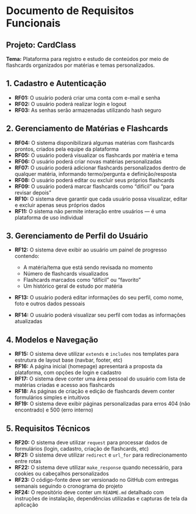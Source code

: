 # Documento de Requisitos Funcionais  
## Projeto: CardClass  
**Tema:** Plataforma para registro e estudo de conteúdos por meio de flashcards organizados por matérias e temas personalizados.

## 1. Cadastro e Autenticação

- **RF01:** O usuário poderá criar uma conta com e-mail e senha
- **RF02:** O usuário poderá realizar login e logout
- **RF03:** As senhas serão armazenadas utilizando hash seguro 

## 2. Gerenciamento de Matérias e Flashcards

- **RF04:** O sistema disponibilizará algumas matérias com flashcards prontos, criados pela equipe da plataforma
- **RF05:** O usuário poderá visualizar os flashcards por matéria e tema
- **RF06:** O usuário poderá criar novas matérias personalizadas
- **RF07:** O usuário poderá adicionar flashcards personalizados dentro de qualquer matéria, informando termo/pergunta e definição/resposta
- **RF08:** O usuário poderá editar ou excluir seus próprios flashcards
- **RF09:** O usuário poderá marcar flashcards como “difícil” ou “para revisar depois”
- **RF10:** O sistema deve garantir que cada usuário possa visualizar, editar e excluir apenas seus próprios dados
- **RF11:** O sistema não permite interação entre usuários — é uma plataforma de uso individual

## 3. Gerenciamento de Perfil do Usuário

- **RF12:** O sistema deve exibir ao usuário um painel de progresso contendo:
  - A matéria/tema que está sendo revisada no momento
  - Número de flashcards visualizados
  - Flashcards marcados como “difícil” ou “favorito”  
  - Um histórico geral de estudo por matéria

- **RF13:** O usuário poderá editar informações do seu perfil, como nome, foto e outros dados pessoais  
- **RF14:** O usuário poderá visualizar seu perfil com todas as informações atualizadas

## 4. Modelos e Navegação

- **RF15:** O sistema deve utilizar `extends` e `includes` nos templates para estrutura de layout base (navbar, footer, etc)
- **RF16:** A página inicial (homepage) apresentará a proposta da plataforma, com opções de login e cadastro
- **RF17:** O sistema deve conter uma área pessoal do usuário com lista de matérias criadas e acesso aos flashcards  
- **RF18:** As páginas de criação e edição de flashcards devem conter formulários simples e intuitivos
- **RF19:** O sistema deve exibir páginas personalizadas para erros 404 (não encontrado) e 500 (erro interno)


## 5. Requisitos Técnicos

- **RF20:** O sistema deve utilizar `request` para processar dados de formulários (login, cadastro, criação de flashcards, etc)
- **RF21:** O sistema deve utilizar `redirect` e `url_for` para redirecionamento entre rotas
- **RF22:** O sistema deve utilizar `make_response` quando necessário, para cookies ou cabeçalhos personalizados
- **RF23:** O código-fonte deve ser versionado no GitHub com entregas semanais seguindo o cronograma do projeto  
- **RF24:** O repositório deve conter um `README.md` detalhado com instruções de instalação, dependências utilizadas e capturas de tela da aplicação

